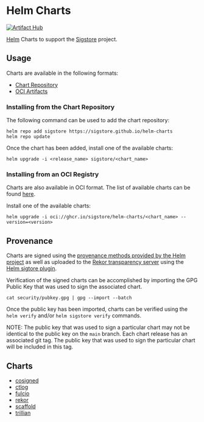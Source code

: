 # Helm Charts

[![Artifact Hub](https://img.shields.io/endpoint?url=https://artifacthub.io/badge/repository/sigstore)](https://artifacthub.io/packages/search?repo=sigstore)

[Helm](https://helm.sh) Charts to support the [Sigstore](https://sigstore.dev) project.

## Usage

Charts are available in the following formats:

* [Chart Repository](https://helm.sh/docs/topics/chart_repository/)
* [OCI Artifacts](https://helm.sh/docs/topics/registries/)

### Installing from the Chart Repository

The following command can be used to add the chart repository:

```shell
helm repo add sigstore https://sigstore.github.io/helm-charts
helm repo update
```

Once the chart has been added, install one of the available charts:

```shell
helm upgrade -i <release_name> sigstore/<chart_name>
```

### Installing from an OCI Registry

Charts are also available in OCI format. The list of available charts can be found [here](https://github.com/sigstore?tab=packages&repo_name=helm-charts).

Install one of the available charts:

```shell
helm upgrade -i oci://ghcr.io/sigstore/helm-charts/<chart_name> --version=<version>
```

## Provenance

Charts are signed using the [provenance methods provided by the Helm project](https://helm.sh/docs/topics/provenance/) as well as uploaded to the [Rekor transparency server](https://github.com/sigstore/rekor) using the [Helm sigtore plugin](https://github.com/sigstore/helm-sigstore).

Verification of the signed charts can be accomplished by importing the GPG Public Key that was used to sign the associated chart.

```shell
cat security/pubkey.gpg | gpg --import --batch
```

Once the public key has been imported, charts can be verified using the `helm verify` and/or `helm sigstore verify` commands.

NOTE: The public key that was used to sign a particular chart may not be identical to the public key on the `main` branch. Each chart release has an associated git tag. The public key that was used to sign the particular chart will be included in this tag.

## Charts

* [cosigned](charts/cosigned)
* [ctlog](charts/ctlog)
* [fulcio](charts/fulcio)
* [rekor](charts/rekor)
* [scaffold](charts/scaffold)
* [trillian](charts/trillian)
